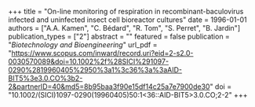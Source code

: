 +++
title = "On-line monitoring of respiration in recombinant-baculovirus infected and uninfected insect cell bioreactor cultures"
date = 1996-01-01
authors = ["A.A. Kamen", "C. Bédard", "R. Tom", "S. Perret", "B. Jardin"]
publication_types = ["2"]
abstract = ""
featured = false
publication = "*Biotechnology and Bioengineering*"
url_pdf = "https://www.scopus.com/inward/record.uri?eid=2-s2.0-0030570089&doi=10.1002%2f%28SICI%291097-0290%2819960405%2950%3a1%3c36%3a%3aAID-BIT5%3e3.0.CO%3b2-2&partnerID=40&md5=8b95baa3f90e15df14c25a7e7900de30"
doi = "10.1002/(SICI)1097-0290(19960405)50:1<36::AID-BIT5>3.0.CO;2-2"
+++

